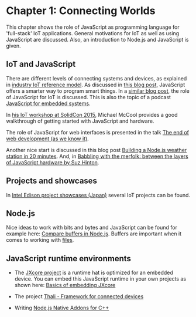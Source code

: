# Chapter 1: Connecting Worlds

This chapter shows the role of JavaScript as programming language for 'full-stack' IoT applications. General motivations for IoT as well as using JavaScript are discussed. Also, an introduction to Node.js and JavaScript is given.

## IoT and JavaScript

There are different levels of connecting systems and devices, as explained in [industry IoT reference model](http://cdn.iotwf.com/resources/72/IoT_Reference_Model_04_June_2014.pdf). As discussed in [this blog post](http://radar.oreilly.com/2015/06/the-smartest-way-to-program-smart-things-node-js.html), JavaScript offers a smarter way to program smart things. In a [similar blog post](https://blog.jscrambler.com/javascript-the-perfect-language-for-the-internet-of-things-iot/), the role of JavaScript for IoT is discussed.
This is also the topic of a podcast [JavaScript for embedded systems](https://www.oreilly.com/ideas/peter-hoddie-on-javascript-for-embedded-systems).

In [his IoT workshop at SolidCon 2015](http://cdn.oreillystatic.com/en/assets/1/event/127/Programming%20the%20Internet%20of%20Things%20with%20Node_js%20and%20HTML5%20Presentation.pdf), Michael McCool provides a good walkthrough of getting started with JavaScript and hardware.

The role of JavaScript for web interfaces is presented in the talk [The end of web development (as we know it)](http://www.slideshare.net/TechnicalMachine/tessel-the-end-of-web-development-as-we-know-it/15-The_Internet_of_Thingswill_be).

Another nice start is discussed in this blog post [Building a Node.js weather station in 20 minutes](https://www.oreilly.com/ideas/conquer-the-internet-of-things-in-20-minutes). And, in [Babbling with the merfolk: between the layers of JavaScript hardware by Suz Hinton](https://vimeo.com/129003513).

## Projects and showcases

In [Intel Edison project showcases (Japan)](http://edison-lab.jp/) several IoT projects can be found.

## Node.js

Nice ideas to work with bits and bytes and JavaScript can be found for example here: [Compare buffers in Node.js](http://stackoverflow.com/questions/30701220/how-to-compare-buffer-objects-in-nodejs). Buffers are important when it comes to working with [files](https://nodejs.org/api/fs.html).

## JavaScript runtime environments

* The [JXcore project](https://github.com/jxcore/jxcore/) is a runtime hat is optimized for an embedded device. You can embed this JavaScript runtime in your own projects as shown here: [Basics of embedding JXcore](https://github.com/jxcore/jxcore/blob/master/doc/native/Embedding_Basics.md)

* The project [Thali - Framework for connected devices](http://thaliproject.org/)

* Writing [Node.js Native Addons for C++](https://nodejs.org/api/addons.html)

